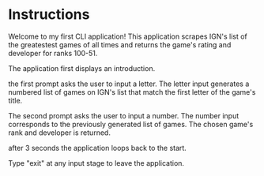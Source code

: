 # Instructions

Welcome to my first CLI application!
This application scrapes IGN's list of the greatestest games of all times and returns the game's rating and developer for ranks 100-51.

The application first displays an introduction.

the first prompt asks the user to input a letter.
The letter input generates a numbered list of games on IGN's list that match the first letter of the game's title.

The second prompt asks the user to input a number.
The number input corresponds to the previously generated list of games. The chosen game's rank and developer is returned.

after 3 seconds the application loops back to the start.

Type "exit" at any input stage to leave the application.
